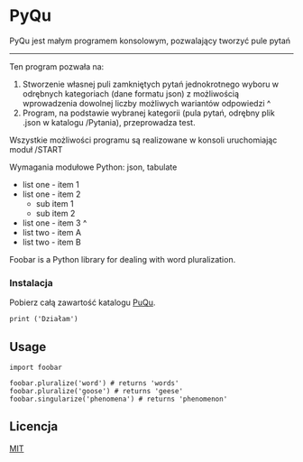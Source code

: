 # PyQu
PyQu jest małym programem konsolowym, pozwalający tworzyć pule pytań

----

Ten program pozwała na:

1. Stworzenie własnej puli zamkniętych pytań jednokrotnego wyboru w odrębnych 
kategoriach (dane formatu json) z możliwością wprowadzenia dowolnej liczby 
możliwych wariantów odpowiedzi
^
1. Program, na podstawie wybranej kategorii (pula pytań, odrębny plik .json w katalogu /Pytania), przeprowadza test.

Wszystkie możliwości programu są realizowane w konsoli uruchomiając moduł /START

Wymagania modułowe Python:
json, tabulate


- list one - item 1
- list one - item 2
   - sub item 1
   - sub item 2
- list one - item 3
^
- list two - item A
- list two - item B

Foobar is a Python library for dealing with word pluralization.

### Instalacja

Pobierz całą zawartość katalogu [PuQu][url_1].

```
print ('Działam')
```

## Usage

```
import foobar

foobar.pluralize('word') # returns 'words'
foobar.pluralize('goose') # returns 'geese'
foobar.singularize('phenomena') # returns 'phenomenon'
```

## Licencja
[MIT](https://choosealicense.com/licenses/mit/)

[url_1]: https://github.com/DJBio/Python_UJ_III_semestr/tree/main/PyQu